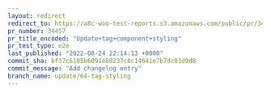 ```yaml
---
layout: redirect
redirect_to: https://a8c-woo-test-reports.s3.amazonaws.com/public/pr/34457/e2e/index.html
pr_number: 34457
pr_title_encoded: "Update+tag+component+styling"
pr_test_type: e2e
last_published: "2022-08-24 22:14:13 +0000"
commit_sha: bf37c6105b6091e88237c8c14641e7b7dc03d9d8
commit_message: "Add changelog entry"
branch_name: update/64-tag-styling
---
```

